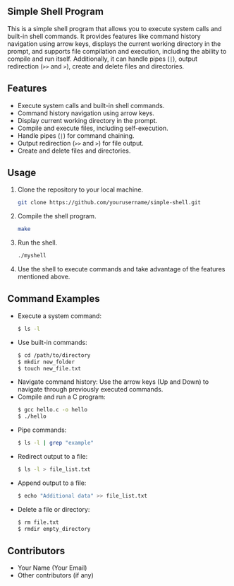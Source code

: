 ## Simple Shell Program
This is a simple shell program that allows you to execute system calls and built-in shell commands. It provides features like command history navigation using arrow keys, displays the current working directory in the prompt, and supports file compilation and execution, including the ability to compile and run itself. Additionally, it can handle pipes (`|`), output redirection (`>>` and `>`), create and delete files and directories.
## Features
- Execute system calls and built-in shell commands.
- Command history navigation using arrow keys.
- Display current working directory in the prompt.
- Compile and execute files, including self-execution.
- Handle pipes (`|`) for command chaining.
- Output redirection (`>>` and `>`) for file output.
- Create and delete files and directories.
## Usage
1. Clone the repository to your local machine.
   ```bash
   git clone https://github.com/yourusername/simple-shell.git
   ```
2. Compile the shell program.
   ```bash
   make
   ```
3. Run the shell.
   ```bash
   ./myshell
   ```
4. Use the shell to execute commands and take advantage of the features mentioned above.
## Command Examples
- Execute a system command:
  ```bash
  $ ls -l
  ```
- Use built-in commands:
  ```bash
  $ cd /path/to/directory
  $ mkdir new_folder
  $ touch new_file.txt
  ```
- Navigate command history:
  Use the arrow keys (Up and Down) to navigate through previously executed commands.
- Compile and run a C program:
  ```bash
  $ gcc hello.c -o hello
  $ ./hello
  ```
- Pipe commands:
  ```bash
  $ ls -l | grep "example"
  ```
- Redirect output to a file:
  ```bash
  $ ls -l > file_list.txt
  ```
- Append output to a file:
  ```bash
  $ echo "Additional data" >> file_list.txt
  ```
- Delete a file or directory:
  ```bash
  $ rm file.txt
  $ rmdir empty_directory
  ```
## Contributors
- Your Name (Your Email)
- Other contributors (if any)
